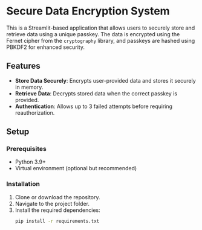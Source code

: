# Secure Data Encryption System

This is a Streamlit-based application that allows users to securely store and retrieve data using a unique passkey. The data is encrypted using the Fernet cipher from the `cryptography` library, and passkeys are hashed using PBKDF2 for enhanced security.

## Features

- **Store Data Securely**: Encrypts user-provided data and stores it securely in memory.
- **Retrieve Data**: Decrypts stored data when the correct passkey is provided.
- **Authentication**: Allows up to 3 failed attempts before requiring reauthorization.

## Setup

### Prerequisites

- Python 3.9+
- Virtual environment (optional but recommended)

### Installation

1. Clone or download the repository.
2. Navigate to the project folder.
3. Install the required dependencies:
   ```bash
   pip install -r requirements.txt
